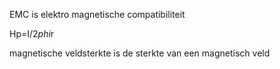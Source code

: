 EMC is elektro magnetische compatibiliteit

Hp=I/2*phi*r

magnetische veldsterkte is de sterkte van een magnetisch veld 